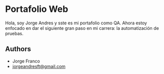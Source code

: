 
# Portafolio Web

Hola, soy Jorge Andres y sste es mi portafolio como QA. Ahora estoy enfocado en dar el siguiente gran paso en mi carrera: la automatización de pruebas.

## Authors

- Jorge Franco
- jorgeandresft@gmail.com
